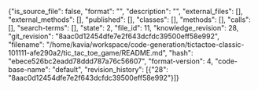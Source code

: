 {"is_source_file": false, "format": "", "description": "", "external_files": [], "external_methods": [], "published": [], "classes": [], "methods": [], "calls": [], "search-terms": [], "state": 2, "file_id": 11, "knowledge_revision": 28, "git_revision": "8aac0d12454dfe7e2f643dcfdc39500eff58e992", "filename": "/home/kavia/workspace/code-generation/tictactoe-classic-101111-afe290a2/tic_tac_toe_game/README.md", "hash": "ebece526bc2eadd78ddd787a76c56607", "format-version": 4, "code-base-name": "default", "revision_history": [{"28": "8aac0d12454dfe7e2f643dcfdc39500eff58e992"}]}